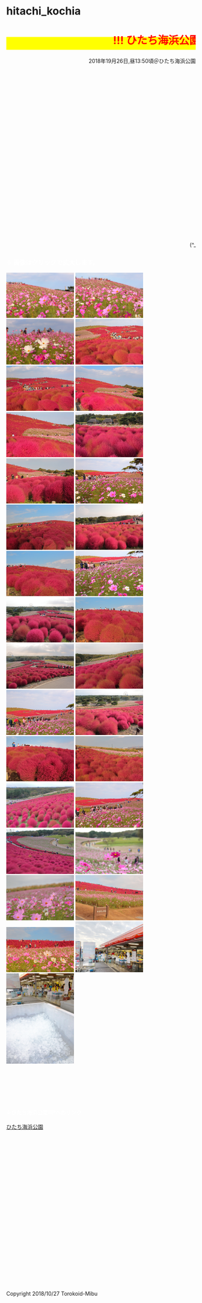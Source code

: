 # hitachi_kochia
<html lang="ja">
 <head>
  <meta charset="utf-8" />
<style type="text/css">

  p {
color: #fffafa;
font-size: 1.5em;
 }
<!--
 .red {color:#ff0000;}
 .grey {color:#999999;}
 .snow {color:#fffafa;}
 .yellow {color:#ff0000; background:#ffff00;}
 .blue {color:#0000ff;}
 .white {color:#ffffff; blinking;}
 .waku {border:2px dotted #99cc66;
　　　　　　line-height: 200%;
　　　　　　padding: 10px;}
 -->
	
 #preview{
	position: relative;
	border: 3px solid #333;
	background: #444;
	padding: 5px;
	display: none;
	color: #FFF;
	text-align: center;
}


#wrap {background:none} /*PC用の背景はオフ*/
body::before {
  content:"";
  display:block;
  position:fixed;
  top:0;
  left:0;
  z-index:-1;
  width:100%;
  height:100vh;
  background:url(2018_10_26 (44).JPG) center/cover no-repeat; /*fixedをトル！*/
  -webkit-background-size:cover;/*Android4*/
  }

</style> 


   <link href="https://cdnjs.cloudflare.com/ajax/libs/lightbox2/2.7.1/css/lightbox.css" rel="stylesheet">


</head>
<body>
  
<h1><span class="yellow"><marquee behavior="left">!!! ひたち海浜公園コキア＆コスモス、2018/10/26(金) !!!</marquee></span></h1>
<p align="right">2018年19月26日,昼13:50頃＠ひたち海浜公園</p>
<br><br><br><br><br><br><br><br><br><br><br><br><br><br><br><br><br><br><br><br><br><br><br><br><br><br>
<p align="right"><marquee direction="right" scrollamount="20" width="30%">(^_^)/~torokoid</marquee></p>
<h3><span class="white">↓ 画像はクリックで拡大します。</span></h3>  
  
<a href="2018_10_26 (14).JPG" data-lightbox="abc"><img src="2018_10_26 (14).JPG" alt="サンプル画像" width="180"></a>
<a href="2018_10_26 (15).JPG" data-lightbox="abc"><img src="2018_10_26 (15).JPG" alt="サンプル画像" width="180"></a>
<a href="2018_10_26 (16).JPG" data-lightbox="abc"><img src="2018_10_26 (16).JPG" alt="サンプル画像" width="180"></a>
<a href="2018_10_26 (38).JPG" data-lightbox="abc"><img src="2018_10_26 (38).JPG" alt="サンプル画像" width="180"></a>
<a href="2018_10_26 (39).JPG" data-lightbox="abc"><img src="2018_10_26 (39).JPG" alt="サンプル画像" width="180"></a>
<a href="2018_10_26 (44).JPG" data-lightbox="abc"><img src="2018_10_26 (44).JPG" alt="サンプル画像" width="180"></a>
<a href="2018_10_26 (45).JPG" data-lightbox="abc"><img src="2018_10_26 (45).JPG" alt="サンプル画像" width="180"></a>
<a href="2018_10_26 (48).JPG" data-lightbox="abc"><img src="2018_10_26 (48).JPG" alt="サンプル画像" width="180"></a>
<a href="2018_10_26 (49).JPG" data-lightbox="abc"><img src="2018_10_26 (49).JPG" alt="サンプル画像" width="180"></a>
<a href="2018_10_26 (5).JPG" data-lightbox="abc"><img src="2018_10_26 (5).JPG" alt="サンプル画像" width="180"></a>
<a href="2018_10_26 (50).JPG" data-lightbox="abc"><img src="2018_10_26 (50).JPG" alt="サンプル画像" width="180"></a>
<a href="2018_10_26 (55).JPG" data-lightbox="abc"><img src="2018_10_26 (55).JPG" alt="サンプル画像" width="180"></a>
<a href="2018_10_26 (58).JPG" data-lightbox="abc"><img src="2018_10_26 (58).JPG" alt="サンプル画像" width="180"></a>
<a href="2018_10_26 (6).JPG" data-lightbox="abc"><img src="2018_10_26 (6).JPG" alt="サンプル画像" width="180"></a>
<a href="2018_10_26 (60).JPG" data-lightbox="abc"><img src="2018_10_26 (60).JPG" alt="サンプル画像" width="180"></a>
<a href="2018_10_26 (66).JPG" data-lightbox="abc"><img src="2018_10_26 (66).JPG" alt="サンプル画像" width="180"></a>
<a href="2018_10_26 (68).JPG" data-lightbox="abc"><img src="2018_10_26 (68).JPG" alt="サンプル画像" width="180"></a>
<a href="2018_10_26 (69).JPG" data-lightbox="abc"><img src="2018_10_26 (69).JPG" alt="サンプル画像" width="180"></a>
<a href="2018_10_26 (7).JPG" data-lightbox="abc"><img src="2018_10_26 (7).JPG" alt="サンプル画像" width="180"></a>
<a href="2018_10_26 (70).JPG" data-lightbox="abc"><img src="2018_10_26 (70).JPG" alt="サンプル画像" width="180"></a>
<a href="2018_10_26 (73).JPG" data-lightbox="abc"><img src="2018_10_26 (73).JPG" alt="サンプル画像" width="180"></a>
<a href="2018_10_26 (74).JPG" data-lightbox="abc"><img src="2018_10_26 (74).JPG" alt="サンプル画像" width="180"></a>
<a href="2018_10_26 (78).JPG" data-lightbox="abc"><img src="2018_10_26 (78).JPG" alt="サンプル画像" width="180"></a>
<a href="2018_10_26 (8).JPG" data-lightbox="abc"><img src="2018_10_26 (8).JPG" alt="サンプル画像" width="180"></a>
<a href="2018_10_26 (80).JPG" data-lightbox="abc"><img src="2018_10_26 (80).JPG" alt="サンプル画像" width="180"></a>
<a href="2018_10_26 (84).JPG" data-lightbox="abc"><img src="2018_10_26 (84).JPG" alt="サンプル画像" width="180"></a>
<a href="2018_10_26 (85).JPG" data-lightbox="abc"><img src="2018_10_26 (85).JPG" alt="サンプル画像" width="180"></a>
<a href="2018_10_26 (88).JPG" data-lightbox="abc"><img src="2018_10_26 (88).JPG" alt="サンプル画像" width="180"></a>
<a href="2018_10_26 (89).JPG" data-lightbox="abc"><img src="2018_10_26 (89).JPG" alt="サンプル画像" width="180"></a>
<a href="2018_10_26 (91).JPG" data-lightbox="abc"><img src="2018_10_26 (91).JPG" alt="サンプル画像" width="180"></a>
<a href="2018_10_26 (92).JPG" data-lightbox="abc"><img src="2018_10_26 (92).JPG" alt="サンプル画像" width="180"></a>


<br><br>  
  
  
  
  
<script src="https://code.jquery.com/jquery-1.12.4.min.js" type="text/javascript"></script>
<script src="https://cdnjs.cloudflare.com/ajax/libs/lightbox2/2.7.1/js/lightbox.min.js" type="text/javascript"></script>
<br><br>
<h4><span class="white">↓ひたち海浜公園HPへのリンク</span></h4>
<a href="http://hitachikaihin.jp/" target="_blank">ひたち海浜公園</a>
<br><br><br><br><br><br><br><br><br><br><br><br><br><br><br><br><br><br><br><br><br><br><br><br><br><br>
</body>
	</html>
	
<!-- フッタ -->
 <footer>
 Copyright 2018/10/27 Torokoid-Mibu
 </footer>
